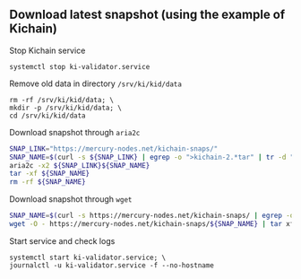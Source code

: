 ## Download latest snapshot (using the example of Kichain)  
Stop Kichain service  
```
systemctl stop ki-validator.service
```  

Remove old data in directory `/srv/ki/kid/data`  
```
rm -rf /srv/ki/kid/data; \
mkdir -p /srv/ki/kid/data; \
cd /srv/ki/kid/data
```

Download snapshot through `aria2c`  
```bash
SNAP_LINK="https://mercury-nodes.net/kichain-snaps/"
SNAP_NAME=$(curl -s ${SNAP_LINK} | egrep -o ">kichain-2.*tar" | tr -d ">")
aria2c -x2 ${SNAP_LINK}${SNAP_NAME}
tar -xf ${SNAP_NAME}
rm -rf ${SNAP_NAME}
```

Download snapshot through `wget`  
```bash
SNAP_NAME=$(curl -s https://mercury-nodes.net/kichain-snaps/ | egrep -o ">kichain-2.*tar" | tr -d ">"); \
wget -O - https://mercury-nodes.net/kichain-snaps/${SNAP_NAME} | tar xf -
```

Start service and check logs  
```
systemctl start ki-validator.service; \
journalctl -u ki-validator.service -f --no-hostname
```
